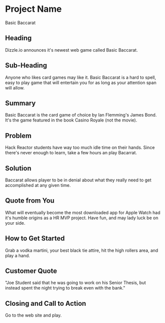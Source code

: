 # Project Name #
  Basic Baccarat
<!--
> This material was originally posted [here](http://www.quora.com/What-is-Amazons-approach-to-product-development-and-product-management). It is reproduced here for posterities sake.

There is an approach called "working backwards" that is widely used at Amazon. They work backwards from the customer, rather than starting with an idea for a product and trying to bolt customers onto it. While working backwards can be applied to any specific product decision, using this approach is especially important when developing new products or features.

For new initiatives a product manager typically starts by writing an internal press release announcing the finished product. The target audience for the press release is the new/updated product's customers, which can be retail customers or internal users of a tool or technology. Internal press releases are centered around the customer problem, how current solutions (internal or external) fail, and how the new product will blow away existing solutions.

If the benefits listed don't sound very interesting or exciting to customers, then perhaps they're not (and shouldn't be built). Instead, the product manager should keep iterating on the press release until they've come up with benefits that actually sound like benefits. Iterating on a press release is a lot less expensive than iterating on the product itself (and quicker!).

If the press release is more than a page and a half, it is probably too long. Keep it simple. 3-4 sentences for most paragraphs. Cut out the fat. Don't make it into a spec. You can accompany the press release with a FAQ that answers all of the other business or execution questions so the press release can stay focused on what the customer gets. My rule of thumb is that if the press release is hard to write, then the product is probably going to suck. Keep working at it until the outline for each paragraph flows.

Oh, and I also like to write press-releases in what I call "Oprah-speak" for mainstream consumer products. Imagine you're sitting on Oprah's couch and have just explained the product to her, and then you listen as she explains it to her audience. That's "Oprah-speak", not "Geek-speak".

Once the project moves into development, the press release can be used as a touchstone; a guiding light. The product team can ask themselves, "Are we building what is in the press release?" If they find they're spending time building things that aren't in the press release (overbuilding), they need to ask themselves why. This keeps product development focused on achieving the customer benefits and not building extraneous stuff that takes longer to build, takes resources to maintain, and doesn't provide real customer benefit (at least not enough to warrant inclusion in the press release).
 -->

## Heading ##
  Dizzle.io announces it's newest web game called Basic Baccarat.

## Sub-Heading ##
  Anyone who likes card games may like it. Basic Baccarat is a hard to spell, easy to play game that will entertain you for as long as your attention span will allow.

## Summary ##
  Basic Baccarat is the card game of choice by Ian Flemming's James Bond. It's the game featured in the book Casino Royale (not the movie).

## Problem ##
  Hack Reactor students have way too much idle time on their hands. Since there's never enough to learn, take a few hours an play Bacarrat.

## Solution ##
  Baccarat allows player to be in denial about what they really need to get accomplished at any given time.

## Quote from You ##
  What will eventually become the most downloaded app for Apple Watch had it's humble origins as a HR MVP project. Have fun, and may lady luck be on your side.

## How to Get Started ##
  Grab a vodka martini, your best black tie attire, hit the high rollers area, and play a hand.

## Customer Quote ##
  "Joe Student said that he was going to work on his Senior Thesis, but instead spent the night trying to break even with the bank."

## Closing and Call to Action ##
  Go to the web site and play.

